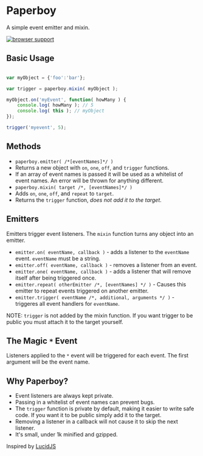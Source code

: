 Paperboy
===========

A simple event emitter and mixin.

[![browser support](http://ci.testling.com/sakabako/Paperboy.png)](http://ci.testling.com/sakabako/paperboy)

## Basic Usage

```javascript

var myObject = {'foo':'bar'};

var trigger = paperboy.mixin( myObject );

myObject.on('myEvent', function( howMany ) {
	console.log( howMany ); // 5
	console.log( this ); // myObject
});

trigger('myevent', 5);

```

## Methods

* `paperboy.emitter( /*[eventNames]*/ )`
 * Returns a new object with `on`, `one`, `off`, and `trigger` functions.
 * If an array of event names is passed it will be used as a whitelist of event names. An error will be thrown for anything different.
* `paperboy.mixin( target /*, [eventNames]*/ )`
 * Adds `on`, `one`, `off`, and `repeat` to `target`.
 * Returns the `trigger` function, _does not add it to the target_.

## Emitters

Emitters trigger event listeners. The `mixin` function turns any object into an emitter.

* `emitter.on( eventName, callback )` - adds a listener to the `eventName` event. `eventName` must be a string.
* `emitter.off( eventName, callback )` - removes a listener from an event.
* `emitter.one( eventName, callback )` - adds a listener that will remove itself after being triggered once.
* `emitter.repeat( otherEmitter /*, [eventNames] */ )` - Causes this emitter to repeat events triggered on another emitter.
* `emitter.trigger( eventName /*, additional, arguments */ )` - triggeres all event handlers for `eventName`.

NOTE: `trigger` is not added by the mixin function. If you want trigger to be public you must attach it to the target yourself.

## The Magic `*` Event

Listeners applied to the `*` event will be triggered for each event. The first argument will be the event name.

## Why Paperboy?

* Event listeners are always kept private.
* Passing in a whitelist of event names can prevent bugs.
* The `trigger` function is private by default, making it easier to write safe code. If you want it to be public simply add it to the target.
* Removing a listener in a callback will not cause it to skip the next listener.
* It's small, under 1k minified and gzipped.

Inspired by [LucidJS](https://github.com/RobertWHurst/LucidJS)
